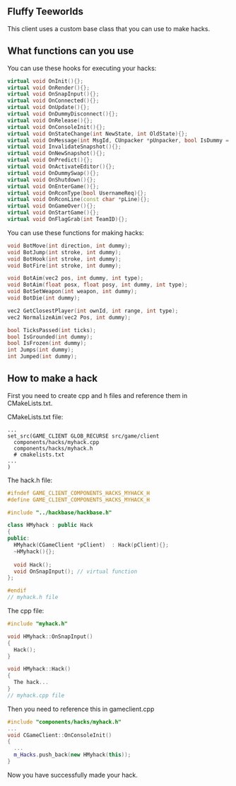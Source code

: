 **Fluffy Teeworlds**  
------
This client uses a custom base class that you can use to make hacks. 

**What functions can you use**
------
You can use these hooks for executing your hacks:
```cpp
virtual void OnInit(){};
virtual void OnRender(){};
virtual void OnSnapInput(){};
virtual void OnConnected(){};
virtual void OnUpdate(){};
virtual void OnDummyDisconnect(){};
virtual void OnRelease(){};
virtual void OnConsoleInit(){};
virtual void OnStateChange(int NewState, int OldState){};
virtual void OnMessage(int MsgId, CUnpacker *pUnpacker, bool IsDummy = 0){};
virtual void InvalidateSnapshot(){};
virtual void OnNewSnapshot(){};
virtual void OnPredict(){};
virtual void OnActivateEditor(){};
virtual void OnDummySwap(){};
virtual void OnShutdown(){};
virtual void OnEnterGame(){};
virtual void OnRconType(bool UsernameReq){};
virtual void OnRconLine(const char *pLine){};
virtual void OnGameOver(){};
virtual void OnStartGame(){};
virtual void OnFlagGrab(int TeamID){};
```

You can use these functions for making hacks:
```cpp
void BotMove(int direction, int dummy);
void BotJump(int stroke, int dummy);
void BotHook(int stroke, int dummy);
void BotFire(int stroke, int dummy);

void BotAim(vec2 pos, int dummy, int type);
void BotAim(float posx, float posy, int dummy, int type);
void BotSetWeapon(int weapon, int dummy);
void BotDie(int dummy);

vec2 GetClosestPlayer(int ownId, int range, int type);
vec2 NormalizeAim(vec2 Pos, int dummy);

bool TicksPassed(int ticks);
bool IsGrounded(int dummy);
bool IsFrozen(int dummy);
int Jumps(int dummy);
int Jumped(int dummy);
```

**How to make a hack**
-------
First you need to create cpp and h files and reference them in CMakeLists.txt.

CMakeLists.txt file:
```
...
set_src(GAME_CLIENT GLOB_RECURSE src/game/client
  components/hacks/myhack.cpp
  components/hacks/myhack.h
  # cmakelists.txt
...
)
```

The hack.h file:
```cpp
#ifndef GAME_CLIENT_COMPONENTS_HACKS_MYHACK_H
#define GAME_CLIENT_COMPONENTS_HACKS_MYHACK_H

#include "../hackbase/hackbase.h"

class HMyhack : public Hack
{
public:
  HMyhack(CGameClient *pClient)  : Hack(pClient){};
  ~HMyhack(){};
  
  void Hack();
  void OnSnapInput(); // virtual function
};

#endif
// myhack.h file
```

The cpp file:
```cpp
#include "myhack.h"

void HMyhack::OnSnapInput()
{
  Hack();
}

void HMyhack::Hack()
{
  The hack...
}
// myhack.cpp file
```

Then you need to reference this in gameclient.cpp
```cpp
#include "components/hacks/myhack.h"
...
void CGameClient::OnConsoleInit()
{
  ...
  m_Hacks.push_back(new HMyhack(this));
}
```

Now you have successfully made your hack.
